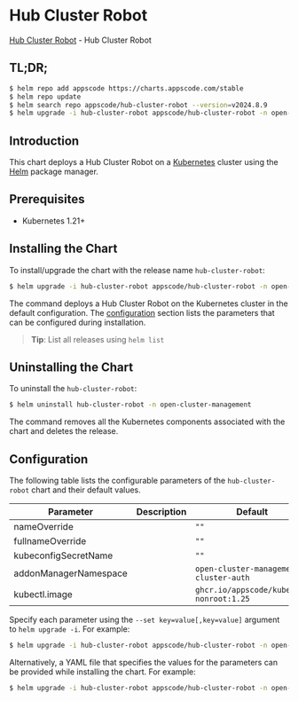 # Hub Cluster Robot

[Hub Cluster Robot](https://github.com/kluster-manager) - Hub Cluster Robot

## TL;DR;

```bash
$ helm repo add appscode https://charts.appscode.com/stable
$ helm repo update
$ helm search repo appscode/hub-cluster-robot --version=v2024.8.9
$ helm upgrade -i hub-cluster-robot appscode/hub-cluster-robot -n open-cluster-management --create-namespace --version=v2024.8.9
```

## Introduction

This chart deploys a Hub Cluster Robot on a [Kubernetes](http://kubernetes.io) cluster using the [Helm](https://helm.sh) package manager.

## Prerequisites

- Kubernetes 1.21+

## Installing the Chart

To install/upgrade the chart with the release name `hub-cluster-robot`:

```bash
$ helm upgrade -i hub-cluster-robot appscode/hub-cluster-robot -n open-cluster-management --create-namespace --version=v2024.8.9
```

The command deploys a Hub Cluster Robot on the Kubernetes cluster in the default configuration. The [configuration](#configuration) section lists the parameters that can be configured during installation.

> **Tip**: List all releases using `helm list`

## Uninstalling the Chart

To uninstall the `hub-cluster-robot`:

```bash
$ helm uninstall hub-cluster-robot -n open-cluster-management
```

The command removes all the Kubernetes components associated with the chart and deletes the release.

## Configuration

The following table lists the configurable parameters of the `hub-cluster-robot` chart and their default values.

|       Parameter       | Description |                      Default                       |
|-----------------------|-------------|----------------------------------------------------|
| nameOverride          |             | <code>""</code>                                    |
| fullnameOverride      |             | <code>""</code>                                    |
| kubeconfigSecretName  |             | <code>""</code>                                    |
| addonManagerNamespace |             | <code>open-cluster-management-cluster-auth</code>  |
| kubectl.image         |             | <code>ghcr.io/appscode/kubectl-nonroot:1.25</code> |


Specify each parameter using the `--set key=value[,key=value]` argument to `helm upgrade -i`. For example:

```bash
$ helm upgrade -i hub-cluster-robot appscode/hub-cluster-robot -n open-cluster-management --create-namespace --version=v2024.8.9 --set addonManagerNamespace=open-cluster-management-cluster-auth
```

Alternatively, a YAML file that specifies the values for the parameters can be provided while
installing the chart. For example:

```bash
$ helm upgrade -i hub-cluster-robot appscode/hub-cluster-robot -n open-cluster-management --create-namespace --version=v2024.8.9 --values values.yaml
```
